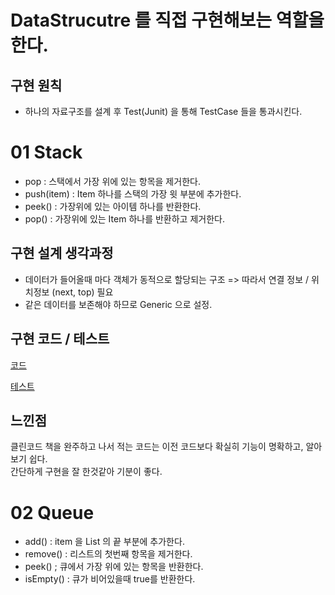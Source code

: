 # DataStrucutre 를 직접 구현해보는 역할을 한다.

## 구현 원칙

- 하나의 자료구조를 설계 후 Test(Junit) 을 통해 TestCase 들을 통과시킨다. 

# 01 Stack

- pop : 스택에서 가장 위에 있는 항목을 제거한다.
- push(item) : Item 하나를 스택의 가장 윗 부분에 추가한다.
- peek() : 가장위에 있는 아이템 하나를 반환한다.
- pop() : 가장위에 있는 Item 하나를 반환하고 제거한다.

## 구현 설계 생각과정

- 데이터가 들어올때 마다 객체가 동적으로 할당되는 구조 => 따라서 연결 정보 / 위치정보 (next, top) 필요
- 같은 데이터를 보존해야 하므로 Generic 으로 설정.

## 구현 코드 / 테스트 

[코드](./src/Stack.java)

[테스트](./test/StackTest.java)

## 느낀점

클린코드 책을 완주하고 나서 적는 코드는 이전 코드보다 확실히 기능이 명확하고, 알아보기 쉽다. <br>
간단하게 구현을 잘 한것같아 기분이 좋다. 

# 02 Queue

- add() : item 을 List 의 끝 부분에 추가한다.
- remove() : 리스트의 첫번째 항목을 제거한다.
- peek() ; 큐에서 가장 위에 있는 항목을 반환한다.
- isEmpty() : 큐가 비어있을때 true를 반환한다.
